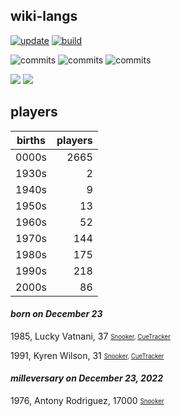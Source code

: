 ## wiki-langs
[![update](https://github.com/dreamerminsk/wiki-langs/actions/workflows/update-tables.yml/badge.svg)](https://github.com/dreamerminsk/wiki-langs/actions/workflows/update-tables.yml)
[![build](https://github.com/dreamerminsk/wiki-langs/actions/workflows/build.yml/badge.svg)](https://github.com/dreamerminsk/wiki-langs/actions/workflows/build.yml)

![commits](https://img.shields.io/github/commit-activity/y/dreamerminsk/wiki-langs)
![commits](https://img.shields.io/github/commit-activity/m/dreamerminsk/wiki-langs)
![commits](https://img.shields.io/github/commit-activity/w/dreamerminsk/wiki-langs)

![](https://img.shields.io/github/languages/code-size/dreamerminsk/wiki-langs)
![](https://img.shields.io/github/repo-size/dreamerminsk/wiki-langs)

## players
| births | players |
| :----: | ------: |
| 0000s | 2665 |
| 1930s | 2 |
| 1940s | 9 |
| 1950s | 13 |
| 1960s | 52 |
| 1970s | 144 |
| 1980s | 175 |
| 1990s | 218 |
| 2000s | 86 |

#### ***born on December 23***
1985, Lucky Vatnani, 37 <sub><sup>[Snooker](http://www.snooker.org/res/index.asp?player=201), [CueTracker](http://cuetracker.net/Players/lucky-vatnani/)</sup></sub>

1991, Kyren Wilson, 31 <sub><sup>[Snooker](http://www.snooker.org/res/index.asp?player=39), [CueTracker](http://cuetracker.net/Players/kyren-wilson/)</sup></sub>


#### ***milleversary on December 23, 2022***
1976, Antony Rodriguez, 17000 <sub><sup>[Snooker](http://www.snooker.org/res/index.asp?player=2709)</sup></sub>




